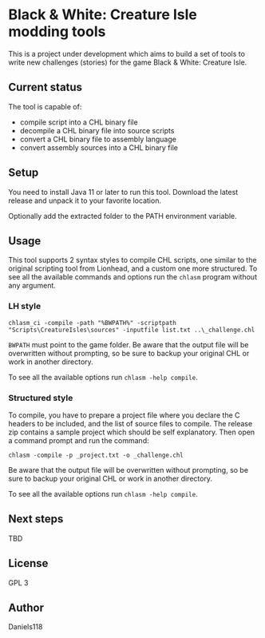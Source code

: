 # Black & White: Creature Isle modding tools

This is a project under development which aims to build a set of tools to write new challenges (stories) for the game Black & White: Creature Isle.

## Current status

The tool is capable of:
- compile script into a CHL binary file
- decompile a CHL binary file into source scripts
- convert a CHL binary file to assembly language
- convert assembly sources into a CHL binary file

## Setup

You need to install Java 11 or later to run this tool. Download the latest release and unpack it to your favorite location.

Optionally add the extracted folder to the PATH environment variable.

## Usage

This tool supports 2 syntax styles to compile CHL scripts, one similar to the original scripting tool from Lionhead, and a custom one more structured.
To see all the available commands and options run the `chlasm` program without any argument.

### LH style

```batch
chlasm_ci -compile -path "%BWPATH%" -scriptpath "Scripts\CreatureIsles\sources" -inputfile list.txt ..\_challenge.chl
```
`BWPATH` must point to the game folder. Be aware that the output file will be overwritten without prompting, so be sure to backup your original CHL or work in another directory.

To see all the available options run `chlasm -help compile`.

### Structured style

To compile, you have to prepare a project file where you declare the C headers to be included, and the list of source files to compile. The release zip contains a sample project which should be self explanatory. Then open a command prompt and run the command:
```batch
chlasm -compile -p _project.txt -o _challenge.chl
```
Be aware that the output file will be overwritten without prompting, so be sure to backup your original CHL or work in another directory.

To see all the available options run `chlasm -help compile`.

## Next steps

TBD

## License

GPL 3

## Author

Daniels118
